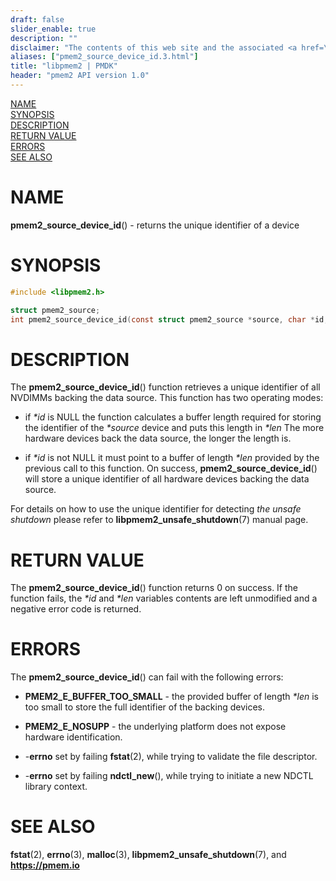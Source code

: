 ```yaml
---
draft: false
slider_enable: true
description: ""
disclaimer: "The contents of this web site and the associated <a href=\"https://github.com/pmem\">GitHub repositories</a> are BSD-licensed open source."
aliases: ["pmem2_source_device_id.3.html"]
title: "libpmem2 | PMDK"
header: "pmem2 API version 1.0"
---
```


[comment]: <> (SPDX-License-Identifier: BSD-3-Clause)
[comment]: <> (Copyright 2020-2023, Intel Corporation)

[comment]: <> (pmem2_source_device_id.3 -- man page for pmem2_source_device_id)

[NAME](#name)<br />
[SYNOPSIS](#synopsis)<br />
[DESCRIPTION](#description)<br />
[RETURN VALUE](#return-value)<br />
[ERRORS](#errors)<br />
[SEE ALSO](#see-also)<br />

# NAME #

**pmem2_source_device_id**() - returns the unique identifier of a device

# SYNOPSIS #

```c
#include <libpmem2.h>

struct pmem2_source;
int pmem2_source_device_id(const struct pmem2_source *source, char *id, size_t *len);
```

# DESCRIPTION #

The **pmem2_source_device_id**() function retrieves a unique identifier
of all NVDIMMs backing the data source. This function has two operating modes:

* if *\*id* is NULL the function calculates a buffer length required for
storing the identifier of the *\*source* device and puts this length in *\*len*
The more hardware devices back the data source, the longer the length is.

* if *\*id* is not NULL it must point to a buffer of length *\*len* provided by
the previous call to this function.
On success, **pmem2_source_device_id**() will store a unique identifier
of all hardware devices backing the data source.

For details on how to use the unique identifier for detecting *the unsafe shutdown*
please refer to **libpmem2_unsafe_shutdown**(7) manual page.

# RETURN VALUE #

The **pmem2_source_device_id**() function returns 0 on success.
If the function fails, the *\*id* and *\*len* variables contents are left unmodified
and a negative error code is returned.

# ERRORS #

The **pmem2_source_device_id**() can fail with the following errors:

* **PMEM2_E_BUFFER_TOO_SMALL** - the provided buffer of length *\*len* is too
small to store the full identifier of the backing devices.
* **PMEM2_E_NOSUPP** - the underlying platform does not expose hardware
identification.

* -**errno** set by failing **fstat**(2), while trying to validate the file
descriptor.

* -**errno** set by failing **ndctl_new**(), while trying to initiate a new
NDCTL library context.

# SEE ALSO #

**fstat**(2), **errno**(3), **malloc**(3), **libpmem2_unsafe_shutdown**(7),
 and **<https://pmem.io>**
